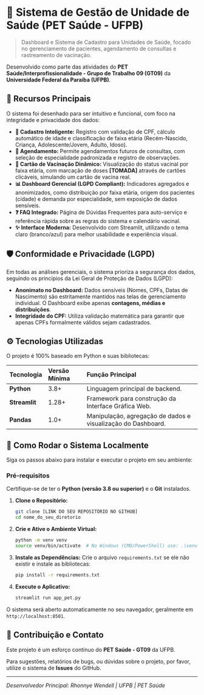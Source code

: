 # 🏥 Sistema de Gestão de Unidade de Saúde (PET Saúde - UFPB)

> Dashboard e Sistema de Cadastro para Unidades de Saúde, focado no gerenciamento de pacientes, agendamento de consultas e rastreamento de vacinação.

Desenvolvido como parte das atividades do **PET Saúde/Interprofissionalidade - Grupo de Trabalho 09 (GT09)** da **Universidade Federal da Paraíba (UFPB)**.

## 🌟 Recursos Principais

O sistema foi desenhado para ser intuitivo e funcional, com foco na integridade e privacidade dos dados:

* **👤 Cadastro Inteligente:** Registro com validação de CPF, cálculo automático de idade e classificação de faixa etária (Recém-Nascido, Criança, Adolescente/Jovem, Adulto, Idoso).
* **📝 Agendamento:** Permite agendamentos futuros de consultas, com seleção de especialidade padronizada e registro de observações.
* **💉 Cartão de Vacinação Dinâmico:** Visualização do status vacinal por faixa etária, com marcação de doses **[TOMADA]** através de cartões clicáveis, simulando um cartão de vacina real.
* **📊 Dashboard Gerencial (LGPD Compliant):** Indicadores agregados e anonimizados, como distribuição por faixa etária, origem dos pacientes (cidade) e demanda por especialidade, sem exposição de dados sensíveis.
* **❓ FAQ Integrado:** Página de Dúvidas Frequentes para auto-serviço e referência rápida sobre as regras do sistema e calendário vacinal.
* **✨ Interface Moderna:** Desenvolvido com Streamlit, utilizando o tema claro (branco/azul) para melhor usabilidade e experiência visual.

## 🛡️ Conformidade e Privacidade (LGPD)

Em todas as análises gerenciais, o sistema prioriza a segurança dos dados, seguindo os princípios da Lei Geral de Proteção de Dados (LGPD):

* **Anonimato no Dashboard:** Dados sensíveis (Nomes, CPFs, Datas de Nascimento) são estritamente mantidos nas telas de gerenciamento individual. O Dashboard exibe apenas **contagens, médias e distribuições**.
* **Integridade do CPF:** Utiliza validação matemática para garantir que apenas CPFs formalmente válidos sejam cadastrados.

## ⚙️ Tecnologias Utilizadas

O projeto é 100% baseado em Python e suas bibliotecas:

| Tecnologia | Versão Mínima | Função Principal |
| :--- | :--- | :--- |
| **Python** | 3.8+ | Linguagem principal de backend. |
| **Streamlit** | 1.28+ | Framework para construção da Interface Gráfica Web. |
| **Pandas** | 1.0+ | Manipulação, agregação de dados e visualização do Dashboard. |

## 🚀 Como Rodar o Sistema Localmente

Siga os passos abaixo para instalar e executar o projeto em seu ambiente:

### Pré-requisitos

Certifique-se de ter o **Python (versão 3.8 ou superior)** e o **Git** instalados.

1.  **Clone o Repositório:**
    ```bash
    git clone [LINK DO SEU REPOSITÓRIO NO GITHUB]
    cd nome_do_seu_diretorio
    ```

2.  **Crie e Ative o Ambiente Virtual:**
    ```bash
    python -m venv venv
    source venv/bin/activate  # No Windows (CMD/PowerShell) use: .\venv\Scripts\activate
    ```

3.  **Instale as Dependências:**
    Crie o arquivo `requirements.txt` se ele não existir e instale as bibliotecas:
    ```bash
    pip install -r requirements.txt
    ```


4.  **Execute o Aplicativo:**
    ```bash
    streamlit run app_pet.py
    ```

O sistema será aberto automaticamente no seu navegador, geralmente em `http://localhost:8501`.

## 🤝 Contribuição e Contato

Este projeto é um esforço contínuo do **PET Saúde - GT09** da UFPB.

Para sugestões, relatórios de bugs, ou dúvidas sobre o projeto, por favor, utilize o sistema de **Issues** do GitHub.

---
*Desenvolvedor Principal: Rhonnye Wendell | UFPB | PET Saúde*
